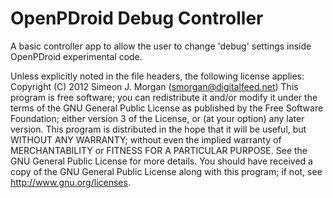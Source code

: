 OpenPDroid Debug Controller
========================

A basic controller app to allow the user to change 'debug' settings inside OpenPDroid experimental code.

Unless explicitly noted in the file headers, the following license applies:
Copyright (C) 2012 Simeon J. Morgan (smorgan@digitalfeed.net)
This program is free software; you can redistribute it and/or modify it under
the terms of the GNU General Public License as published by the Free Software
Foundation; either version 3 of the License, or (at your option) any later version.
This program is distributed in the hope that it will be useful, but WITHOUT ANY
WARRANTY; without even the implied warranty of MERCHANTABILITY or FITNESS FOR A
PARTICULAR PURPOSE. See the GNU General Public License for more details.
You should have received a copy of the GNU General Public License along with
this program; if not, see <http://www.gnu.org/licenses>.
